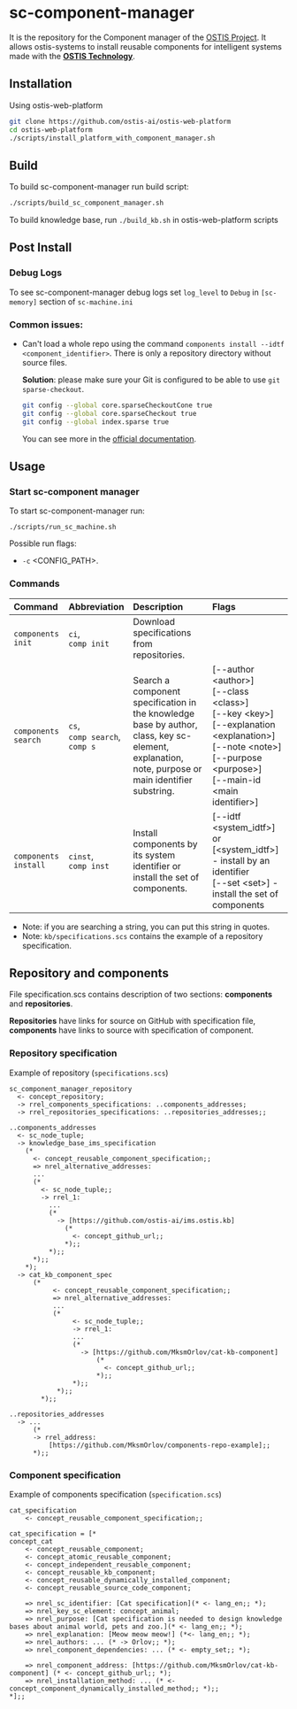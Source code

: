 # sc-component-manager

It is the repository for the Component manager of the [OSTIS Project](https://github.com/ostis-ai).
It allows ostis-systems to install reusable components for intelligent systems made with the [**OSTIS Technology**](https://github.com/ostis-ai).

## Installation

Using ostis-web-platform
```sh
git clone https://github.com/ostis-ai/ostis-web-platform
cd ostis-web-platform
./scripts/install_platform_with_component_manager.sh
```

## Build
To build sc-component-manager run build script:

```sh
./scripts/build_sc_component_manager.sh
```

To build knowledge base, run ```./build_kb.sh``` in ostis-web-platform scripts

## Post Install

### Debug Logs
To see sc-component-manager debug logs set `log_level` to `Debug` in `[sc-memory]` section of `sc-machine.ini`

### Common issues:
- Can't load a whole repo using the command `components install --idtf <component_identifier>`. There is only a repository directory without source files.
  
  **Solution**: please make sure your Git is configured to be able to use `git sparse-checkout`.
  ```sh
  git config --global core.sparseCheckoutCone true
  git config --global core.sparseCheckout true
  git config --global index.sparse true
  ```
  You can see more in the [official documentation](https://git-scm.com/docs/git-sparse-checkout).

## Usage

### Start sc-component manager

To start sc-component-manager run:

``./scripts/run_sc_machine.sh``

Possible run flags:
- `-c` <CONFIG_PATH>.

### Commands
| Command              | Abbreviation                             | Description                                                                                       | Flags                                                                                                                          |
|:---------------------|:-----------------------------------------|:--------------------------------------------------------------------------------------------------|:-------------------------------------------------------------------------------------------------------------------------------|
| `components init`    | `ci`, <br/> `comp init`                  | Download specifications from repositories.                                                        |                                                                                                                                |
| `components search`  | `cs`, <br/> `comp search`, <br/>`comp s` | Search a component specification in the knowledge base by author, class, key sc-element, explanation, note, purpose or main identifier substring. | [--author \<author\>] <br/> [--class \<class\>] <br/> [--key \<key\>] <br/> [--explanation \<explanation\>] <br/> [--note \<note\>] <br/> [--purpose \<purpose\>] <br/> [--main-id \<main identifier\>] |
| `components install` | `cinst`, <br/> `comp inst`               | Install components by its system identifier or install the set of components.                     | [--idtf \<system_idtf\>] or [\<system_idtf\>] - install by an identifier <br/> [--set \<set\>] - install the set of components |
- Note: if you are searching a string, you can put this string in quotes.
- Note: `kb/specifications.scs` contains the example of a repository specification.
  

## Repository and components

File specification.scs contains description of two sections: **components** and **repositories**.

**Repositories** have links for source on GitHub with specification file, **components** have links to source with specification of component.

### Repository specification

Example of repository (`specifications.scs`)

```scs
sc_component_manager_repository
  <- concept_repository;
  -> rrel_components_specifications: ..components_addresses;
  -> rrel_repositories_specifications: ..repositories_addresses;;

..components_addresses
  <- sc_node_tuple;
  -> knowledge_base_ims_specification
    (*
      <- concept_reusable_component_specification;;
      => nrel_alternative_addresses:
      ...
      (*
        <- sc_node_tuple;;
        -> rrel_1:
          ... 
          (*
            -> [https://github.com/ostis-ai/ims.ostis.kb]
              (*
                <- concept_github_url;;
              *);;
          *);;
      *);;
    *);
  -> cat_kb_component_spec
      (*
           <- concept_reusable_component_specification;;
           => nrel_alternative_addresses:
           ...
           (*
                <- sc_node_tuple;;
                -> rrel_1:
                ...
                (*
                  -> [https://github.com/MksmOrlov/cat-kb-component]
                      (*
                        <- concept_github_url;;
                      *);;
                *);;
            *);;
        *);;

..repositories_addresses
  -> ... 
      (*
      -> rrel_address:
          [https://github.com/MksmOrlov/components-repo-example];;
      *);;
```

### Component specification

Example of components specification (`specification.scs`)

```scs
cat_specification
    <- concept_reusable_component_specification;;

cat_specification = [*
concept_cat
    <- concept_reusable_component;
    <- concept_atomic_reusable_component;
    <- concept_independent_reusable_component;
    <- concept_reusable_kb_component;
    <- concept_reusable_dynamically_installed_component;
    <- concept_reusable_source_code_component;

    => nrel_sc_identifier: [Cat specification](* <- lang_en;; *);
    => nrel_key_sc_element: concept_animal;
    => nrel_purpose: [Cat specification is needed to design knowledge bases about animal world, pets and zoo.](* <- lang_en;; *);
    => nrel_explanation: [Meow meow meow!] (*<- lang_en;; *);
    => nrel_authors: ... (* -> Orlov;; *);
    => nrel_component_dependencies: ... (* <- empty_set;; *);

    => nrel_component_address: [https://github.com/MksmOrlov/cat-kb-component] (* <- concept_github_url;; *);
    => nrel_installation_method: ... (* <- concept_component_dynamically_installed_method;; *);;
*];;
```

